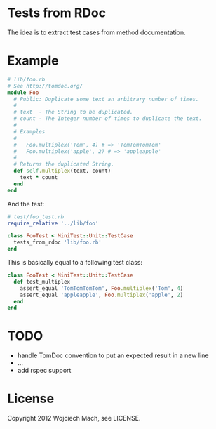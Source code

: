 Tests from RDoc
===============

The idea is to extract test cases from method documentation.

# Example

```ruby
# lib/foo.rb
# See http://tomdoc.org/
module Foo
  # Public: Duplicate some text an arbitrary number of times.
  #
  # text  - The String to be duplicated.
  # count - The Integer number of times to duplicate the text.
  #
  # Examples
  #
  #   Foo.multiplex('Tom', 4) # => 'TomTomTomTom'
  #   Foo.multiplex('apple', 2) # => 'appleapple'
  #
  # Returns the duplicated String.
  def self.multiplex(text, count)
    text * count
  end
end
```

And the test:

```ruby
# test/foo_test.rb
require_relative '../lib/foo'

class FooTest < MiniTest::Unit::TestCase
  tests_from_rdoc 'lib/foo.rb'
end
```

This is basically equal to a following test class:

```ruby
class FooTest < MiniTest::Unit::TestCase
  def test_multiplex
    assert_equal 'TomTomTomTom', Foo.multiplex('Tom', 4)
    assert_equal 'appleapple', Foo.multiplex('apple', 2)
  end
end
```

# TODO

* handle TomDoc convention to put an expected result in a new line
* ...
* add rspec support

# License

Copyright 2012 Wojciech Mach, see LICENSE.
